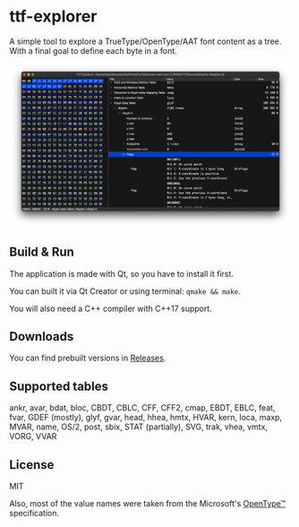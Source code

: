 # ttf-explorer

A simple tool to explore a TrueType/OpenType/AAT font content as a tree.
With a final goal to define each byte in a font.

![](.github/screenshot.png)

## Build & Run

The application is made with Qt, so you have to install it first.

You can built it via Qt Creator or using terminal: `qmake && make`.

You will also need a C++ compiler with C++17 support.

## Downloads

You can find prebuilt versions in
[Releases](https://github.com/RazrFalcon/ttf-explorer/releases/latest).

## Supported tables

ankr,
avar,
bdat,
bloc,
CBDT,
CBLC,
CFF,
CFF2,
cmap,
EBDT,
EBLC,
feat,
fvar,
GDEF (mostly),
glyf,
gvar,
head,
hhea,
hmtx,
HVAR,
kern,
loca,
maxp,
MVAR,
name,
OS/2,
post,
sbix,
STAT (partially),
SVG,
trak,
vhea,
vmtx,
VORG,
VVAR

## License

MIT

Also, most of the value names were taken from the Microsoft's
[OpenType™](https://docs.microsoft.com/en-us/typography/opentype/spec/) specification.
